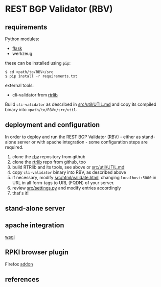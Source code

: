 # REST BGP Validator (RBV)

## requirements

Python modules:
 - [flask]
 - werkzeug

these can be installed using `pip`:
```
$ cd <path/to/RBV>/src
$ pip install -r requirements.txt
```
external tools:
 - cli-validator from [rtrlib]

Build `cli-validator` as described in [src/util/UTIL.md](src/util/UTIL.md) and copy its
compiled binary into `<path/to/RBV>/src/util`.

## deployment and configuration

In order to deploy and run the REST BGP Validator (RBV) - either as stand-alone
server or with apache integration - some configuration steps are required.

1. clone the [rbv] repository from github
2. clone the [rtrlib] repo from github, too
3. build RTRlib and its tools, see above or [src/util/UTIL.md](src/util/UTIL.md)
4. copy `cli-validator` binary into RBV, as described above
5. if necessary, modify [src/html/validate.html](src/html/validate.html), changing `localhost:5000`
   in URL in all form-tags to URL (FQDN) of your server.
6. review [src/settings.py](src/settings.py) and modify entries accordingly
7. that's it!

## stand-alone server

## apache integration

[wsgi]

## RPKI browser plugin

Firefox [addon]

## references

[flask]: http://flask.pocoo.org
[wsgi]: http://flask.pocoo.org/docs/0.10/deploying/mod_wsgi/

[rbv]: https://github.com/rtrlib/REST.git
[rtrlib]: https://github.com/rtrlib/rtrlib.git
[addon]: https://github.com/rtrlib/firefox-addon.git
